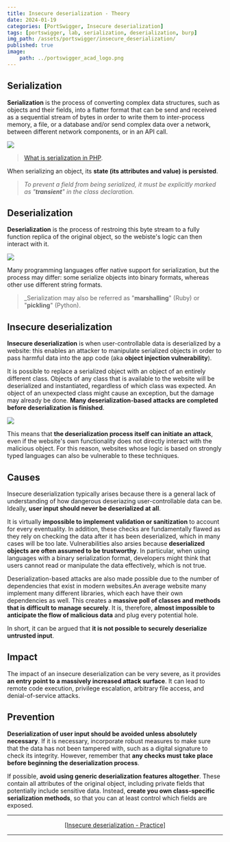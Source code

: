 ```yaml
---
title: Insecure deserialization - Theory
date: 2024-01-19
categories: [PortSwigger, Insecure deserialization]
tags: [portswigger, lab, serialization, deserialization, burp]
img_path: /assets/portswigger/insecure_deserialization/
published: true
image:
    path: ../portswigger_acad_logo.png
---
```


## Serialization

**Serialization** is the process of converting complex data structures, such as objects and their fields, into a flatter format that can be send and received as a sequential stream of bytes in order to write them to inter-process memory, a file, or a database and/or send complex data over a network, between different network components, or in an API call.

![](https://inspector.dev/wp-content/uploads/2022/12/what-is-serialization-in-php-cover.png)

> [What is serialization in PHP](https://inspector.dev/what-is-serialization-in-php/).

When serializing an object, its **state (its attributes and value) is persisted**.

> _To prevent a field from being serialized, it must be explicitly marked as "**transient**" in the class declaration._

## Deserialization

**Deserialization** is the process of restroing this byte stream to a fully function replica of the original object, so the webiste's logic can then interact with it.

![](https://hazelcast.com/wp-content/uploads/2021/12/deserialization-diagram-800x367-1.png)

Many programming languages offer native support for serialization, but the process may differ: some serialize objects into binary formats, whereas other use different string formats.

> _Serialization may also be referred as "**marshalling**" (Ruby) or "**pickling**" (Python).

## Insecure deserialization

**Insecure deserialization** is when user-controllable data is deserialized by a website: this enables an attacker to manipulate serialized objects in order to pass harmful data into the app code (aka **object injection vulnerability**).

It is possible to replace a serialized object with an object of an entirely different class. Objects of any class that is available to the website will be deserialized and instantiated, regardless of which class was expected. An object of an unexpected class might cause an exception, but the damage may already be done. **Many deserialization-based attacks are completed before deserialization is finished**. 

![](https://hazelcast.com/wp-content/uploads/2021/12/serialization-deserialization-diagram-800x318-1.png)

This means that **the deserialization process itself can initiate an attack**, even if the website's own functionality does not directly interact with the malicious object. For this reason, websites whose logic is based on strongly typed languages can also be vulnerable to these techniques.

## Causes

Insecure deserialization typically arises because there is a general lack of understanding of how dangerous deseriazing user-controllable data can be. Ideally, **user input should never be deserialized at all**.

It is virtually **impossible to implement validation or sanitization** to account for every eventuality. In addition, these checks are fundamentally flawed as they rely on checking the data after it has been deserialized, which in many cases will be too late. Vulnerabilities also arsies because **deserialized objects are often assumed to be trustworthy**. In particular, when using languages with a binary serialization format, developers might think that users cannot read or manipulate the data effectively, which is not true.

Deserialization-based attacks are also made possible due to the number of dependencies that exist in modern websites.An average website many implement many different libraries, which each have their own dependencies as well. This creates a **massive poll of classes and methods that is difficult to manage securely**. It is, therefore, **almost impossible to anticipate the flow of malicious data** and plug every potential hole.

In short, it can be argued that **it is not possible to securely deserialize untrusted input**.

## Impact

The impact of an insecure deserialization can be very severe, as it provides **an entry point to a massively increased attack surface**. It can lead to remote code execution, privilege escalation, arbitrary file access, and denial-of-service attacks.

## Prevention

**Deserialization of user input should be avoided unless absolutely necessary**. If it is necessary, incorporate robust measures to make sure that the data has not been tampered with, such as a digital signature to check its integrity. However, remember that **any checks must take place before beginning the deserialization process**.

If possible, **avoid using generic deserialization features altogether**. These contain all attributes of the original object, including private fields that potentially include sensitive data. Instead, **create you own class-specific serialization methods**, so that you can at least control which fields are exposed.

---

<center> <a href="https://cspanias.github.io/posts/PS-Insecure-deserialization-Practice/">[Insecure deserialization - Practice]</a> </center>

---